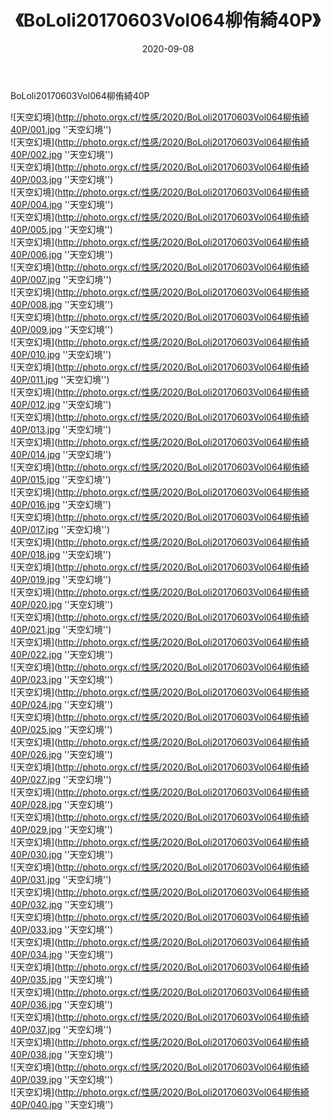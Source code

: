 ﻿---
layout: post
title:  《BoLoli20170603Vol064柳侑綺40P》
date:   2020-09-08
image: http://photo.orgx.cf/性感/2020/BoLoli20170603Vol064柳侑綺40P/000.jpg
categories: [美女, 性感, 泳衣]
---

BoLoli20170603Vol064柳侑綺40P



![天空幻境](http://photo.orgx.cf/性感/2020/BoLoli20170603Vol064柳侑綺40P/001.jpg ''天空幻境'') <br>
![天空幻境](http://photo.orgx.cf/性感/2020/BoLoli20170603Vol064柳侑綺40P/002.jpg ''天空幻境'') <br>
![天空幻境](http://photo.orgx.cf/性感/2020/BoLoli20170603Vol064柳侑綺40P/003.jpg ''天空幻境'') <br>
![天空幻境](http://photo.orgx.cf/性感/2020/BoLoli20170603Vol064柳侑綺40P/004.jpg ''天空幻境'') <br>
![天空幻境](http://photo.orgx.cf/性感/2020/BoLoli20170603Vol064柳侑綺40P/005.jpg ''天空幻境'') <br>
![天空幻境](http://photo.orgx.cf/性感/2020/BoLoli20170603Vol064柳侑綺40P/006.jpg ''天空幻境'') <br>
![天空幻境](http://photo.orgx.cf/性感/2020/BoLoli20170603Vol064柳侑綺40P/007.jpg ''天空幻境'') <br>
![天空幻境](http://photo.orgx.cf/性感/2020/BoLoli20170603Vol064柳侑綺40P/008.jpg ''天空幻境'') <br>
![天空幻境](http://photo.orgx.cf/性感/2020/BoLoli20170603Vol064柳侑綺40P/009.jpg ''天空幻境'') <br>
![天空幻境](http://photo.orgx.cf/性感/2020/BoLoli20170603Vol064柳侑綺40P/010.jpg ''天空幻境'') <br>
![天空幻境](http://photo.orgx.cf/性感/2020/BoLoli20170603Vol064柳侑綺40P/011.jpg ''天空幻境'') <br>
![天空幻境](http://photo.orgx.cf/性感/2020/BoLoli20170603Vol064柳侑綺40P/012.jpg ''天空幻境'') <br>
![天空幻境](http://photo.orgx.cf/性感/2020/BoLoli20170603Vol064柳侑綺40P/013.jpg ''天空幻境'') <br>
![天空幻境](http://photo.orgx.cf/性感/2020/BoLoli20170603Vol064柳侑綺40P/014.jpg ''天空幻境'') <br>
![天空幻境](http://photo.orgx.cf/性感/2020/BoLoli20170603Vol064柳侑綺40P/015.jpg ''天空幻境'') <br>
![天空幻境](http://photo.orgx.cf/性感/2020/BoLoli20170603Vol064柳侑綺40P/016.jpg ''天空幻境'') <br>
![天空幻境](http://photo.orgx.cf/性感/2020/BoLoli20170603Vol064柳侑綺40P/017.jpg ''天空幻境'') <br>
![天空幻境](http://photo.orgx.cf/性感/2020/BoLoli20170603Vol064柳侑綺40P/018.jpg ''天空幻境'') <br>
![天空幻境](http://photo.orgx.cf/性感/2020/BoLoli20170603Vol064柳侑綺40P/019.jpg ''天空幻境'') <br>
![天空幻境](http://photo.orgx.cf/性感/2020/BoLoli20170603Vol064柳侑綺40P/020.jpg ''天空幻境'') <br>
![天空幻境](http://photo.orgx.cf/性感/2020/BoLoli20170603Vol064柳侑綺40P/021.jpg ''天空幻境'') <br>
![天空幻境](http://photo.orgx.cf/性感/2020/BoLoli20170603Vol064柳侑綺40P/022.jpg ''天空幻境'') <br>
![天空幻境](http://photo.orgx.cf/性感/2020/BoLoli20170603Vol064柳侑綺40P/023.jpg ''天空幻境'') <br>
![天空幻境](http://photo.orgx.cf/性感/2020/BoLoli20170603Vol064柳侑綺40P/024.jpg ''天空幻境'') <br>
![天空幻境](http://photo.orgx.cf/性感/2020/BoLoli20170603Vol064柳侑綺40P/025.jpg ''天空幻境'') <br>
![天空幻境](http://photo.orgx.cf/性感/2020/BoLoli20170603Vol064柳侑綺40P/026.jpg ''天空幻境'') <br>
![天空幻境](http://photo.orgx.cf/性感/2020/BoLoli20170603Vol064柳侑綺40P/027.jpg ''天空幻境'') <br>
![天空幻境](http://photo.orgx.cf/性感/2020/BoLoli20170603Vol064柳侑綺40P/028.jpg ''天空幻境'') <br>
![天空幻境](http://photo.orgx.cf/性感/2020/BoLoli20170603Vol064柳侑綺40P/029.jpg ''天空幻境'') <br>
![天空幻境](http://photo.orgx.cf/性感/2020/BoLoli20170603Vol064柳侑綺40P/030.jpg ''天空幻境'') <br>
![天空幻境](http://photo.orgx.cf/性感/2020/BoLoli20170603Vol064柳侑綺40P/031.jpg ''天空幻境'') <br>
![天空幻境](http://photo.orgx.cf/性感/2020/BoLoli20170603Vol064柳侑綺40P/032.jpg ''天空幻境'') <br>
![天空幻境](http://photo.orgx.cf/性感/2020/BoLoli20170603Vol064柳侑綺40P/033.jpg ''天空幻境'') <br>
![天空幻境](http://photo.orgx.cf/性感/2020/BoLoli20170603Vol064柳侑綺40P/034.jpg ''天空幻境'') <br>
![天空幻境](http://photo.orgx.cf/性感/2020/BoLoli20170603Vol064柳侑綺40P/035.jpg ''天空幻境'') <br>
![天空幻境](http://photo.orgx.cf/性感/2020/BoLoli20170603Vol064柳侑綺40P/036.jpg ''天空幻境'') <br>
![天空幻境](http://photo.orgx.cf/性感/2020/BoLoli20170603Vol064柳侑綺40P/037.jpg ''天空幻境'') <br>
![天空幻境](http://photo.orgx.cf/性感/2020/BoLoli20170603Vol064柳侑綺40P/038.jpg ''天空幻境'') <br>
![天空幻境](http://photo.orgx.cf/性感/2020/BoLoli20170603Vol064柳侑綺40P/039.jpg ''天空幻境'') <br>
![天空幻境](http://photo.orgx.cf/性感/2020/BoLoli20170603Vol064柳侑綺40P/040.jpg ''天空幻境'') <br>